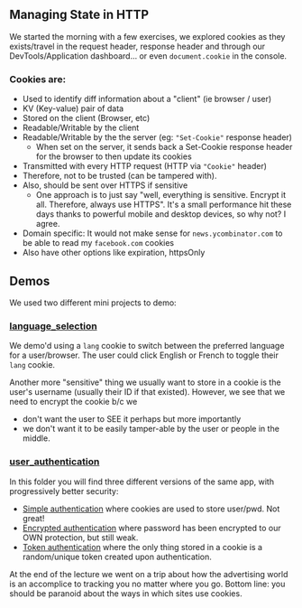 ## Managing State in HTTP

We started the morning with a few exercises, we explored cookies as they exists/travel in the request header, response header and through our DevTools/Application dashboard... or even `document.cookie` in the console.


### Cookies are:

- Used to identify diff information about a "client" (ie browser / user)
- KV (Key-value) pair of data
- Stored on the client (Browser, etc)
- Readable/Writable by the client
- Readable/Writable by the the server (eg: `"Set-Cookie"` response header)
  - When set on the server, it sends back a Set-Cookie response header for the browser to then update its cookies
- Transmitted with every HTTP request (HTTP via `"Cookie"` header)
- Therefore, not to be trusted (can be tampered with).
- Also, should be sent over HTTPS if sensitive
  - One approach is to just say "well, everything is sensitive. Encrypt it all. Therefore, always use HTTPS". It's a small performance hit these days thanks to powerful mobile and desktop devices, so why not? I agree.
- Domain specific: It would not make sense for `news.ycombinator.com` to be able to read my `facebook.com` cookies
- Also have other options like expiration, httpsOnly

## Demos

We used two different mini projects to demo:

### [language_selection](https://github.com/jugonzal/lectures/tree/master/w2d4-cookies/language_selection)

We demo'd using a `lang` cookie to switch between the preferred language for a user/browser. The user could click English or French to toggle their `lang` cookie.

Another more "sensitive" thing we usually want to store in a cookie is the user's username (usually their ID if that existed). However, we see that we need to encrypt the cookie b/c we 

  - don't want the user to SEE it perhaps but more importantly 
  - we don't want it to be easily tamper-able by the user or people in the middle.

### [user_authentication](https://github.com/jugonzal/lectures/tree/master/w2d4-cookies/user_authentication)

In this folder you will find three different versions of the same app, with progressively better security:

  - [Simple authentication](https://github.com/jugonzal/lectures/blob/master/w2d4-cookies/user_authentication/server.initial.js) where cookies are used to store user/pwd.  Not great!
  - [Encrypted authentication](https://github.com/jugonzal/lectures/blob/master/w2d4-cookies/user_authentication/server.final.js) where password has been encrypted to our OWN protection, but still weak.
  - [Token authentication](https://github.com/jugonzal/lectures/blob/master/w2d4-cookies/user_authentication/server.final.hash.js) where the only thing stored in a cookie is a random/unique token created upon authentication.

At the end of the lecture we went on a trip about how the advertising world is an accomplice to tracking you no matter where you go.  Bottom line: you should be paranoid about the ways in which sites use cookies.  
